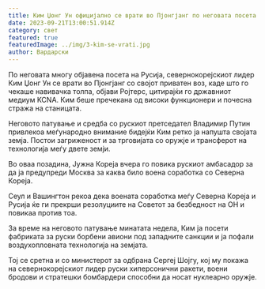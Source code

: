 ```yaml
---
title: Ким Џонг Ун официјално се врати во Пјонгјанг по неговата посета на Русија
date: 2023-09-21T13:00:51.914Z
category: свет
featured: true
featuredImage: ../img/3-kim-se-vrati.jpg
author: Вардарски
---
```

По неговата многу објавена посета на Русија, севернокорејскиот лидер Ким Џонг Ун се врати во Пјонгјанг со својот приватен воз, каде што го чекаше навивачка толпа, објави Ројтерс, цитирајќи го државниот медиум KCNA. Ким беше пречекана од високи функционери и почесна стража на станицата.

Неговото патување и средба со рускиот претседател Владимир Путин привлекоа меѓународно внимание бидејќи Ким ретко ја напушта својата земја. Постои загриженост и за трговијата со оружје и трансферот на технологија меѓу двете земји.

Во оваа позадина, Јужна Кореја вчера го повика рускиот амбасадор за да ја предупреди Москва за каква било воена соработка со Северна Кореја.

Сеул и Вашингтон рекоа дека воената соработка меѓу Северна Кореја и Русија ќе ги прекрши резолуциите на Советот за безбедност на ОН и повикаа против тоа.

За време на неговото патување минатата недела, Ким ја посети фабриката за руски борбени авиони под западните санкции и ја пофали воздухопловната технологија на земјата.

Тој се сретна и со министерот за одбрана Сергеј Шојгу, кој му покажа на севернокорејскиот лидер руски хиперсонични ракети, воени бродови и стратешки бомбардери способни да носат нуклеарно оружје.